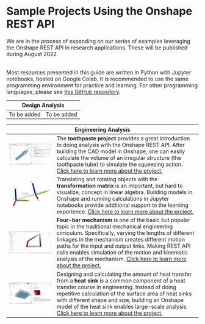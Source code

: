 # Sample Projects Using the Onshape REST API
We are in the process of expanding on our series of examples leveraging the Onshape REST API in research applications. These will be published during August 2022. <br></br>

Most resources presented in this guide are written in Python with Jupyter notebooks, hosted on Google Colab. It is recommended to use the same programming environment for practice and learning. For other programming languages, please see [this GitHub repository](https://github.com/onshape-public/onshape-clients).

<section class="section">
    <div class="container">
        <table>
            <thead>
                <tr>
                    <th colspan="2">Design Analysis</th>
                </tr>
            </thead>
            <tbody>
                <tr>
                    <td>
                        To be added 
                    </td>
                    <td>
                        To be added 
                    </td>
                </tr>
            </tbody>
        </table>
    </div>
    <div class="container">
        <table>
            <thead>
                <tr>
                    <th colspan="2">Engineering Analysis</th>
                </tr>
            </thead>
            <tbody>
                <tr>
                    <td>
                        <a href="https://github.com/PTC-Education/PTC-API-Playground/blob/main/Toothpaste_Study.ipynb"><img src="../resources/api_toothpaste.png" width="100%" alt="" /></a>
                    </td>
                    <td>
                        The <b>toothpaste project</b> provides a great introduction to doing analysis with the Onshape REST API. After building the CAD model in Onshape, one can easily calculate the volume of an irregular structure (the toothpaste tube) to simulate the squeezing action. <a href='https://github.com/PTC-Education/PTC-API-Playground/blob/main/Toothpaste_Study.ipynb'>Click here to learn more about the project. </a>
                    </td>
                </tr>
                <tr>
                    <td>
                        <a href="https://github.com/PTC-Education/PTC-API-Playground/blob/main/Transformation_Matrices_Lesson_Plan.ipynb"><img src="../resources/api_transformation_matrix.png" width="100%" alt="" /></a>
                    </td>
                    <td>
                        Translating and rotating objects with the <b>transformation matrix</b> is an important, but hard to visualize, concept in linear algebra. Building models in Onshape and running calculations in Jupyter notebooks provide additional support to the learning experience. <a href='https://github.com/PTC-Education/PTC-API-Playground/blob/main/Transformation_Matrices_Lesson_Plan.ipynb'>Click here to learn more about the project. </a>
                    </td>
                </tr>
                <tr>
                    <td>
                        <a href="https://github.com/PTC-Education/Four-Bar-Mechanism"><img src="../resources/api_four_bar.gif" width="100%" alt="" /></a>
                    </td>
                    <td>
                        <b>Four-bar mechanism</b> is one of the basic but popular topic in the traditional mechanical engineering cirriculum. Specifically, varying the lengths of different linkages in the mechanism creates different motion paths for the input and output links. Making REST API calls enables simulation of the motion and kinematic analysis of the mechanism. <a href='https://github.com/PTC-Education/Four-Bar-Mechanism'>Click here to learn more about the project. </a>
                    </td>
                </tr>
                <tr>
                    <td>
                        <a href="https://github.com/PTC-Education/Heat-Sink-Design/blob/main/Heat_Sink_Demo.ipynb"><img src="../resources/api_heat_sink.png" width="100%" alt="" /></a>
                    </td>
                    <td>
                        Designing and calculating the amount of heat transfer from a <b>heat sink</b> is a common component of a heat transfer course in engineering. Instead of doing repetitive calculation of the surface area of heat sinks with different shape and size, building an Onshape model of the heat sink enables large-scale analysis. <a href='https://github.com/PTC-Education/Heat-Sink-Design/blob/main/Heat_Sink_Demo.ipynb'>Click here to learn more about the project. </a>
                    </td>
                </tr>
            </tbody>
        </table>
    </div>
</section>